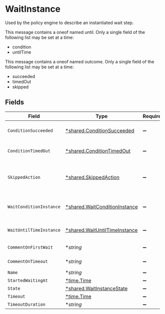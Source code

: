 # WaitInstance

Used by the policy engine to describe an instantiated wait step.

This message contains a oneof named until. Only a single field of the following list may be set at a time:
  - condition
  - untilTime


This message contains a oneof named outcome. Only a single field of the following list may be set at a time:
  - succeeded
  - timedOut
  - skipped



## Fields

| Field                                                                                  | Type                                                                                   | Required                                                                               | Description                                                                            |
| -------------------------------------------------------------------------------------- | -------------------------------------------------------------------------------------- | -------------------------------------------------------------------------------------- | -------------------------------------------------------------------------------------- |
| `ConditionSucceeded`                                                                   | [*shared.ConditionSucceeded](../../../pkg/models/shared/conditionsucceeded.md)         | :heavy_minus_sign:                                                                     | The ConditionSucceeded message.                                                        |
| `ConditionTimedOut`                                                                    | [*shared.ConditionTimedOut](../../../pkg/models/shared/conditiontimedout.md)           | :heavy_minus_sign:                                                                     | The ConditionTimedOut message.                                                         |
| `SkippedAction`                                                                        | [*shared.SkippedAction](../../../pkg/models/shared/skippedaction.md)                   | :heavy_minus_sign:                                                                     | The SkippedAction object describes the outcome of a policy step that has been skipped. |
| `WaitConditionInstance`                                                                | [*shared.WaitConditionInstance](../../../pkg/models/shared/waitconditioninstance.md)   | :heavy_minus_sign:                                                                     | Used by the policy engine to describe an instantiated condition to wait on.            |
| `WaitUntilTimeInstance`                                                                | [*shared.WaitUntilTimeInstance](../../../pkg/models/shared/waituntiltimeinstance.md)   | :heavy_minus_sign:                                                                     | The WaitUntilTimeInstance message.                                                     |
| `CommentOnFirstWait`                                                                   | **string*                                                                              | :heavy_minus_sign:                                                                     | The comment to post on first failed check.                                             |
| `CommentOnTimeout`                                                                     | **string*                                                                              | :heavy_minus_sign:                                                                     | The comment to post if we timeout.                                                     |
| `Name`                                                                                 | **string*                                                                              | :heavy_minus_sign:                                                                     | The name field.                                                                        |
| `StartedWaitingAt`                                                                     | [*time.Time](https://pkg.go.dev/time#Time)                                             | :heavy_minus_sign:                                                                     | N/A                                                                                    |
| `State`                                                                                | [*shared.WaitInstanceState](../../../pkg/models/shared/waitinstancestate.md)           | :heavy_minus_sign:                                                                     | The state field.                                                                       |
| `Timeout`                                                                              | [*time.Time](https://pkg.go.dev/time#Time)                                             | :heavy_minus_sign:                                                                     | N/A                                                                                    |
| `TimeoutDuration`                                                                      | **string*                                                                              | :heavy_minus_sign:                                                                     | N/A                                                                                    |